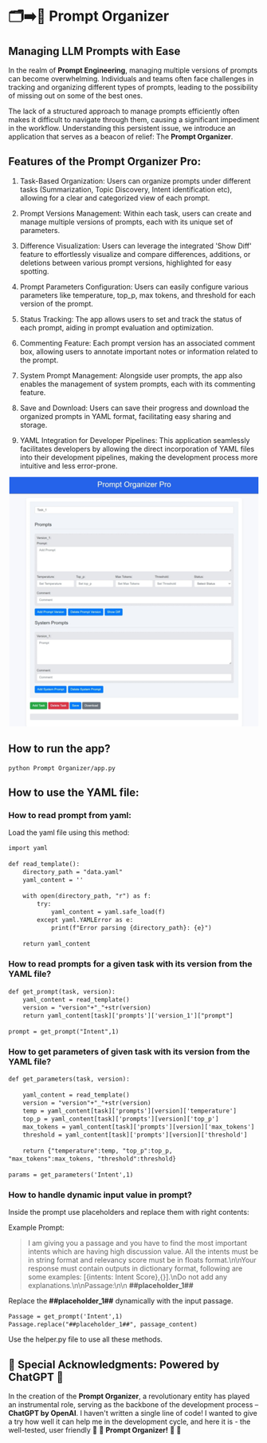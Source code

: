 # 🗂️➡️📝 Prompt Organizer

## Managing LLM Prompts with Ease

In the realm of **Prompt Engineering**, managing multiple versions of prompts can become overwhelming. Individuals and teams often face challenges in tracking and organizing different types of prompts, leading to the possibility of missing out on some of the best ones.

The lack of a structured approach to manage prompts efficiently often makes it difficult to navigate through them, causing a significant impediment in the workflow. Understanding this persistent issue, we introduce an application that serves as a beacon of relief: The **Prompt Organizer**.

## Features of the Prompt Organizer Pro:
1. Task-Based Organization:
Users can organize prompts under different tasks (Summarization, Topic Discovery, Intent identification etc), allowing for a clear and categorized view of each prompt.

2. Prompt Versions Management:
Within each task, users can create and manage multiple versions of prompts, each with its unique set of parameters.

3. Difference Visualization:
Users can leverage the integrated 'Show Diff' feature to effortlessly visualize and compare differences, additions, or deletions between various prompt versions, highlighted for easy spotting.

4. Prompt Parameters Configuration:
Users can easily configure various parameters like temperature, top_p, max tokens, and threshold for each version of the prompt.

5. Status Tracking:
The app allows users to set and track the status of each prompt, aiding in prompt evaluation and optimization.

6. Commenting Feature:
Each prompt version has an associated comment box, allowing users to annotate important notes or information related to the prompt.

7. System Prompt Management:
Alongside user prompts, the app also enables the management of system prompts, each with its commenting feature.

8. Save and Download:
Users can save their progress and download the organized prompts in YAML format, facilitating easy sharing and storage.

9. YAML Integration for Developer Pipelines:
This application seamlessly facilitates developers by allowing the direct incorporation of YAML files into their development pipelines, making the development process more intuitive and less error-prone.

<p align="center">
  <img src="assets/capture_1.jpeg" width="500" height="500" alt="Prompt Organizer">
</p>

## How to run the app?
```
python Prompt Organizer/app.py
```

## How to use the YAML file:

### How to read prompt from yaml:
Load the yaml file using this method:
```
import yaml

def read_template():
	directory_path = "data.yaml"
	yaml_content = ''

	with open(directory_path, "r") as f:
		try:
			yaml_content = yaml.safe_load(f)
		except yaml.YAMLError as e:
			print(f"Error parsing {directory_path}: {e}")
	
	return yaml_content

```

### How to read prompts for a given task with its version from the YAML file?
```
def get_prompt(task, version):
    yaml_content = read_template()
    version = "version"+"_"+str(version)
    return yaml_content[task]['prompts']['version_1']["prompt"]
	
prompt = get_prompt("Intent",1)

```

### How to get parameters of given task with its version from the YAML file?
```
def get_parameters(task, version):

    yaml_content = read_template()
    version = "version"+"_"+str(version)
    temp = yaml_content[task]['prompts'][version]['temperature']
    top_p = yaml_content[task]['prompts'][version]['top_p']
    max_tokens = yaml_content[task]['prompts'][version]['max_tokens']
    threshold = yaml_content[task]['prompts'][version]['threshold']

    return {"temperature":temp, "top_p":top_p, "max_tokens":max_tokens, "threshold":threshold}

params = get_parameters('Intent',1)

```

### How to handle dynamic input value in prompt?

Inside the prompt use placeholders and replace them with right contents:

Example Prompt:
> I am giving you a passage and you have to find the most important intents which are having high discussion value. All the intents must be in string format and relevancy score must be in floats format.\n\nYour response must contain outputs in dictionary format, following are some examples: [{intents: Intent Score},{}].\nDo not add any explanations.\n\nPassage:\n\n **##placeholder_1##**

Replace the **##placeholder_1##** dynamically with the input passage.

```
Passage = get_prompt('Intent',1)
Passage.replace("##placeholder_1##", passage_content)
```

Use the helper.py file to use all these methods.

## 🌟 Special Acknowledgments: Powered by ChatGPT 🌟

In the creation of the **Prompt Organizer**, a revolutionary entity has played an instrumental role, serving as the backbone of the development process – **ChatGPT by OpenAI**. I haven't written a single line of code! I wanted to give a try how well it can help me in the development cycle, and here it is - the well-tested, user friendly
:clap: :clap: **Prompt Organizer!** :clap: :clap: